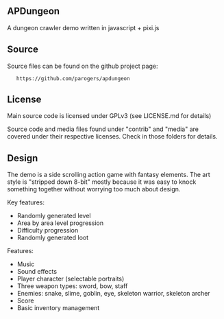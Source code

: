 APDungeon
---------

A dungeon crawler demo written in javascript + pixi.js

Source
------

Source files can be found on the github project page:

       https://github.com/parogers/apdungeon

License
-------

Main source code is licensed under GPLv3 (see LICENSE.md for details)

Source code and media files found under "contrib" and "media" are covered 
under their respective licenses. Check in those folders for details.

Design
------

The demo is a side scrolling action game with fantasy elements. The art
style is "stripped down 8-bit" mostly because it was easy to knock something 
together without worrying too much about design.

Key features:

* Randomly generated level
* Area by area level progression
* Difficulty progression
* Randomly generated loot

Features:

* Music
* Sound effects
* Player character (selectable portraits)
* Three weapon types: sword, bow, staff
* Enemies: snake, slime, goblin, eye, skeleton warrior, skeleton archer
* Score
* Basic inventory management
